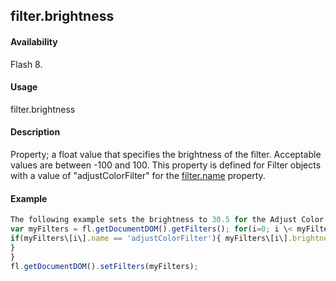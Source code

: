## filter.brightness

#### Availability

Flash 8.

#### Usage

filter.brightness

#### Description

Property; a float value that specifies the brightness of the filter. Acceptable values are between -100 and 100. This property is defined for Filter objects with a value of "adjustColorFilter" for the [filter.name](#!AdobeDocs/developers-animatesdk-docs/master/Filter_object/filter13.md) property.

#### Example

```javascript
The following example sets the brightness to 30.5 for the Adjust Color filters on the selected object(s):
var myFilters = fl.getDocumentDOM().getFilters(); for(i=0; i \< myFilters.length; i++){
if(myFilters\[i\].name == 'adjustColorFilter'){ myFilters\[i\].brightness = 30.5;
}
}
fl.getDocumentDOM().setFilters(myFilters);

```